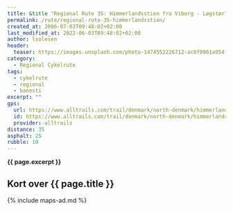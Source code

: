 ```yaml
---
title: &title "Regional Rute 35: Himmerlandsstien fra Viborg - Løgstør"
permalink: /rute/regional-rute-35-himmerlandsstien/
created_at: 2006-07-03T09:48:02+02:00
last_modified_at: 2022-06-03T09:48:02+02:00
author: lsolesen
header:
  teaser: https://images.unsplash.com/photo-1474552226712-ac0f0961a954?ixlib=rb-1.2.1&ixid=eyJhcHBfaWQiOjEyMDd9&auto=format&fit=crop&h=300&w=400&q=10
category:
  - Regional Cykelrute
tags:
  - cykelrute
  - regional
  - banesti
excerpt: ""
gps:
  url: https://www.alltrails.com/trail/denmark/north-denmark/himmerlandsstien-logstor-viborg
  id: https://www.alltrails.com/trail/denmark/north-denmark/himmerlandsstien-logstor-viborg
  provider: alltrails
distance: 35
asphalt: 25
rubble: 10
---
```


**{{ page.excerpt }}**

## Kort over {{ page.title }}

{% include maps-ad.md %}
